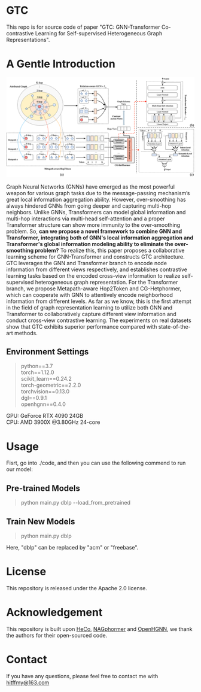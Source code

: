 # GTC
This repo is for source code of paper "GTC: GNN-Transformer Co-contrastive Learning for Self-supervised Heterogeneous Graph
Representations". 

# A Gentle Introduction
<div align="center">
  <img src="https://github.com/PHD-lanyu/GTC/blob/main/framework.png">
</div>

Graph Neural Networks (GNNs) have emerged as the most powerful weapon for various graph tasks due to the message-passing mechanism’s great local information aggregation ability. However, over-smoothing has always hindered GNNs from going deeper and capturing multi-hop neighbors. Unlike GNNs, Transformers can model global information and multi-hop interactions via multi-head self-attention and a proper Transformer structure can show more immunity to the over-smoothing problem. So, **can we propose a novel framework to combine GNN and Transformer, integrating both of GNN's local information aggregation and Transformer's global information modeling ability to eliminate the over-smoothing problem?** To realize this, this paper proposes a collaborative learning scheme for GNN-Transformer and constructs GTC architecture. GTC leverages the GNN and Transformer branch to encode node information from different views respectively, and establishes contrastive learning tasks based on the encoded cross-view information to realize self-supervised heterogeneous graph representation. For the Transformer branch, we propose Metapath-aware Hop2Token and CG-Hetphormer, which can cooperate with GNN to attentively encode neighborhood information from different levels. As far as we know, this is the first attempt in the field of graph representation learning to utilize both GNN and Transformer to collaboratively capture different view information and conduct cross-view contrastive learning. The experiments on real datasets show that GTC exhibits superior performance compared with state-of-the-art methods.

## Environment Settings
> python==3.7 \
torch==1.12.0 \
scikit_learn==0.24.2 \
torch-geometric==2.2.0 \
torchvision==0.13.0 \
dgl==0.9.1 \
openhgnn==0.4.0

GPU: GeForce RTX 4090  24GB \
CPU: AMD 3900X @3.80GHz 24-core
# Usage

Fisrt, go into ./code, and then you can use the following commend to run our model: 

## Pre-trained Models
> python main.py dblp --load_from_pretrained 

## Train New Models
> python main.py dblp 

[//]: # (> python main.py acm )

[//]: # (> python main.py freebase )

Here, "dblp" can be replaced by "acm"  or "freebase".

[//]: # (## Some tips in parameters)

[//]: # (1. We suggest you to carefully select the *“pos_num”* &#40;existed in ./data/pos.py&#41; to ensure the threshold of postives for every node. This is very important to final results. Of course, more effective way to select positives is welcome.)

[//]: # (2. In ./code/utils/params.py, except "lr" and "patience", meticulously tuning dropout and tau is applaudable.)

[//]: # (3. In our experiments, we only assign target type of nodes with original features, but assign other type of nodes with one-hot. This is because most of datasets used only provide features of target nodes in their original version. So, we believe in that if high-quality features of other type of nodes are provided, the overall results will improve a lot. The AMiner dataset is an example. In this dataset, there are not original features, so every type of nodes are all asigned with one-hot. In other words, every node has the same quality of features, and in this case, our HeCo is far ahead of other baselines. So, we strongly suggest that if you have high-quality features for other type of nodes, try it!)

[//]: # (## Cite)

[//]: # (```)

[//]: # (@inproceedings{heco,)

[//]: # (  author    = {Xiao Wang and)

[//]: # (               Nian Liu and)

[//]: # (               Hui Han and)

[//]: # (               Chuan Shi},)

[//]: # (  title     = {Self-supervised Heterogeneous Graph Neural Network with Co-contrastive)

[//]: # (               Learning},)

[//]: # (  booktitle = {{KDD} '21: The 27th {ACM} {SIGKDD} Conference on Knowledge Discovery)

[//]: # (               and Data Mining, Virtual Event, Singapore, August 14-18, 2021},)

[//]: # (  pages     = {1726--1736},)

[//]: # (  year      = {2021})

[//]: # (})

[//]: # (```)
# License
This repository is released under the Apache 2.0 license.

# Acknowledgement
This repository is built upon [HeCo](https://github.com/liun-online/HeCo), [NAGphormer](https://github.com/JHL-HUST/NAGphormer) and [OpenHGNN](https://github.com/BUPT-GAMMA/OpenHGNN), we thank the authors for their open-sourced code.

# Contact
If you have any questions, please feel free to contact me with hitffmy@163.com
